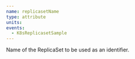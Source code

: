 ```yaml
---
name: replicasetName
type: attribute
units:
events:
  - K8sReplicasetSample
---
```


Name of the ReplicaSet to be used as an identifier.